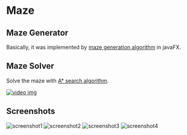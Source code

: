 # Maze

## Maze Generator

Basically, it was implemented by [maze generation algorithm](https://en.wikipedia.org/wiki/Maze_generation_algorithm#Recursive_backtracker) in javaFX.

## Maze Solver
Solve the maze with [A* search algorithm](https://en.wikipedia.org/wiki/A*_search_algorithm).

[![video img](https://i.ytimg.com/vi/pKnV6ViDpAI/hqdefault.jpg?sqp=-oaymwEYCKgBEF5IVfKriqkDCwgBFQAAiEIYAXAB&rs=AOn4CLAkhKHdMlpVvLGdYj7B8BGK0eFvsg)](https://youtu.be/pKnV6ViDpAI?t=201)

## Screenshots
![screenshot1](https://raw.githubusercontent.com/Ming-Chyuan/Maze/master/img/screenshot1.png)
![screenshot2](https://raw.githubusercontent.com/Ming-Chyuan/Maze/master/img/screenshot2.png)
![screenshot3](https://raw.githubusercontent.com/Ming-Chyuan/Maze/master/img/screenshot3.png)
![screenshot4](https://raw.githubusercontent.com/Ming-Chyuan/Maze/master/img/screenshot4.png)